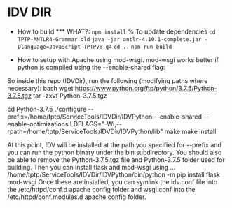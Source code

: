 
# IDV DIR

- How to build *** WHAT?:
`npm install`     % To update dependencies
`cd TPTP-ANTLR4-Grammar.old`
`java -jar antlr-4.10.1-complete.jar -Dlanguage=JavaScript TPTPv8.g4`
`cd ..`
`npm run build`

- How to setup with Apache using mod-wsgi.
mod-wsgi works better if python is compiled using the --enable-shared flag:

So inside this repo (IDVDir), run the following (modifying paths where necessary):
bash
wget https://www.python.org/ftp/python/3.7.5/Python-3.7.5.tgz
tar -zxvf Python-3.7.5.tgz

cd Python-3.7.5
./configure --prefix=/home/tptp/ServiceTools/IDVDir/IDVPython --enable-shared --enable-optimizations LDFLAGS="-Wl,--rpath=/home/tptp/ServiceTools/IDVDir/IDVPython/lib"
make
make install

At this point, IDV will be installed at the path you specified for --prefix and you can run 
the python binary under the bin subdirectory.
You should also be able to remove the Python-3.7.5.tgz file and Python-3.7.5 folder used 
for building.
Then you can install flask and mod-wsgi using ...
    /home/tptp/ServiceTools/IDVDir/IDVPython/bin/python -m pip install flask mod-wsgi
Once these are installed, you can symlink the idv.conf file into the /etc/httpd/conf.d apache 
config folder and wsgi.conf into the /etc/httpd/conf.modules.d apache config folder.

